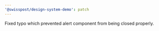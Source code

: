 ```yaml
---
'@swisspost/design-system-demo': patch
---
```


Fixed typo which prevented alert component from being closed properly.
